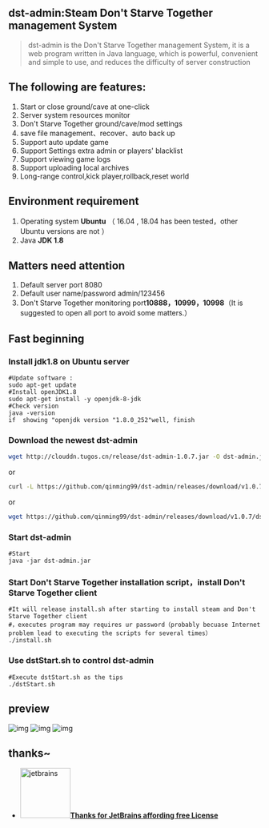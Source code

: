 ## dst-admin:Steam Don't Starve Together  management System
> dst-admin is the Don't Starve Together management System, 
it is a web program written in Java language, which is powerful, 
convenient and simple to use, and reduces the difficulty of server construction

## The following are features:
1.  Start or close ground/cave at one-click
2.  Server system resources monitor
3.  Don't Starve Together ground/cave/mod settings
4.  save file management、recover、auto back up
5.  Support auto update game
6.  Support Settings extra admin or players' blacklist
7.  Support viewing game logs
8.  Support uploading local archives
9.  Long-range control,kick player,rollback,reset world

## Environment requirement
1.  Operating system  **Ubuntu** （ 16.04 , 18.04 has been tested，other Ubuntu versions are not ）
2.  Java **JDK 1.8**

## Matters need attention
1.  Default server port 8080
2.  Default user name/password admin/123456
3.  Don't Starve Together monitoring port**10888，10999，10998**（It is suggested to open all port to avoid some matters.）

## Fast beginning
###  Install jdk1.8 on Ubuntu server
```
#Update software :
sudo apt-get update
#Install openJDK1.8
sudo apt-get install -y openjdk-8-jdk
#Check version
java -version
if  showing "openjdk version "1.8.0_252"well, finish 
```      
###  Download the newest dst-admin 

```bash
wget http://clouddn.tugos.cn/release/dst-admin-1.0.7.jar -O dst-admin.jar
```

or

```bash
curl -L https://github.com/qinming99/dst-admin/releases/download/v1.0.7/dst-admin-1.0.7.jar --output dst-admin.jar
```

or

```bash
wget https://github.com/qinming99/dst-admin/releases/download/v1.0.7/dst-admin-1.0.7.jar  -O dst-admin.jar
```

###  Start dst-admin
```
#Start 
java -jar dst-admin.jar 
```
###  Start Don't Starve Together installation script，install Don't Starve Together client
```
#It will release install.sh after starting to install steam and Don't Starve Together client 
#，executes program may requires ur password（probably becuase Internet problem lead to executing the scripts for several times）
./install.sh
```
###  Use dstStart.sh to control dst-admin 
```
#Execute dstStart.sh as the tips
./dstStart.sh
```

## preview 

![img](https://github.com/qinming99/dst-admin/blob/master/images/image1.png)
![img](https://github.com/qinming99/dst-admin/blob/master/images/image2.png)
![img](https://github.com/qinming99/dst-admin/blob/master/images/yanshi.gif)


## thanks~

- <a href="https://www.jetbrains.com/?from=dst-admin"><img src="https://github.com/qinming99/dst-admin/blob/master/images/jet-logo.jpg" width="100px" alt="jetbrains">**Thanks for JetBrains affording free License**</a>

